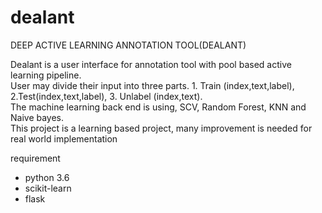 # dealant
DEEP ACTIVE LEARNING ANNOTATION TOOL(DEALANT)

Dealant is a user interface for annotation tool with pool based active learning pipeline. <br>
User may divide their input into three parts. 1. Train (index,text,label), 2.Test(index,text,label), 3. Unlabel (index,text). <br>
The machine learning back end is using, SCV, Random Forest, KNN and Naive bayes. <br>
This project is a learning based project, many improvement is needed for real world implementation <br>

requirement <br>
<ul>
<li>python 3.6</li>
<li>scikit-learn</li>
<li>flask</li>
</ul>
